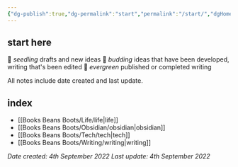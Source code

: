 ```yaml
---
{"dg-publish":true,"dg-permalink":"start","permalink":"/start/","dgHomeLink":true,"dgPassFrontmatter":false}
---
```



## start here

🌱 _seedling_ drafts and new ideas
🌿 _budding_ ideas that have been developed, writing that's been edited
🌳 _evergreen_ published or completed writing

All notes include date created and last update.

## index

- [[Books Beans Boots/Life/life|life]]
- [[Books Beans Boots/Obsidian/obsidian|obsidian]]
- [[Books Beans Boots/Tech/tech|tech]]
- [[Books Beans Boots/Writing/writing|writing]]

*Date created: 4th September 2022*
*Last update: 4th September 2022*